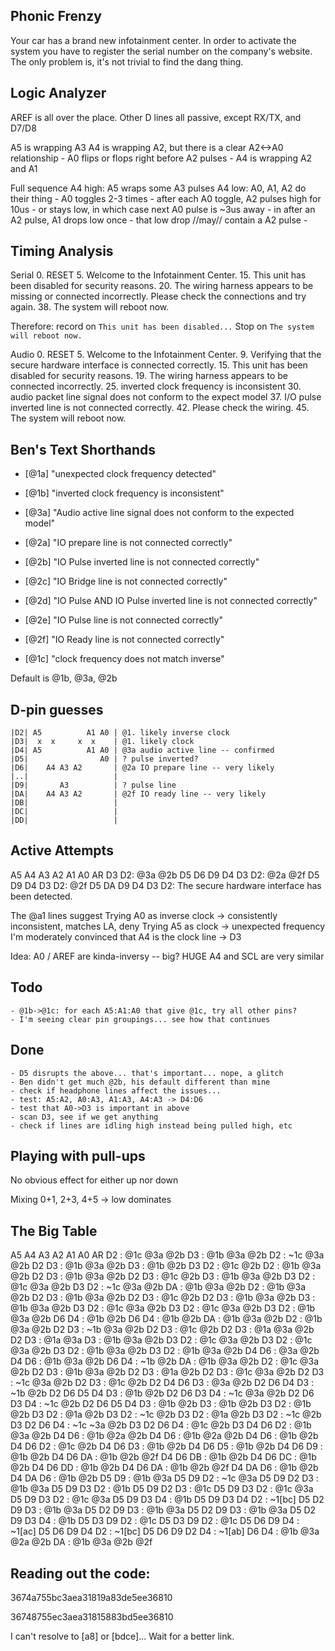 
## Phonic Frenzy
Your car has a brand new infotainment center. In order to activate the system you have to register the serial number on the company's website. The only problem is, it's not trivial to find the dang thing.

## Logic Analyzer
AREF is all over the place.
Other D lines all passive, except RX/TX, and D7/D8

A5 is wrapping A3
A4 is wrapping A2, but there is a clear A2<->A0 relationship
	- A0 flips or flops right before A2 pulses
	- A4 is wrapping A2 and A1

Full sequence
	A4 high: A5 wraps some A3 pulses
	A4 low: A0, A1, A2 do their thing
		- A0 toggles 2-3 times
		- after each A0 toggle, A2 pulses high for 10us
			- or stays low, in which case next A0 pulse is ~3us away
		- in after an A2 pulse, A1 drops low once
		- that low drop //may// contain a A2 pulse
		-

## Timing Analysis
Serial
	0. RESET
	5. Welcome to the Infotainment Center.
	15. This unit has been disabled for security reasons.
	20. The wiring harness appears to be missing or connected incorrectly. Please check the connections and try again.
	38. The system will reboot now.

Therefore: record on `This unit has been disabled...`
Stop on `The system will reboot now.`

Audio
	0. RESET
	5. Welcome to the Infotainment Center.
	9. Verifying that the secure hardware interface is connected correctly.
	15. This unit has been disabled for security reasons.
	19. The wiring harness appears to be connected incorrectly.
	25. inverted clock frequency is inconsistent
	30. audio packet line signal does not conform to the expect model
	37. I/O pulse inverted line is not connected correctly.
	42. Please check the wiring.
	45. The system will reboot now.

## Ben's Text Shorthands
* [@1a] "unexpected clock frequency detected"
* [@1b] "inverted clock frequency is inconsistent"

* [@3a] "Audio active line signal does not conform to the expected model"

* [@2a] "IO prepare line is not connected correctly"
* [@2b] "IO Pulse inverted line is not connected correctly"
* [@2c] "IO Bridge line is not connected correctly"
* [@2d] "IO Pulse AND IO Pulse inverted line is not connected correctly"
* [@2e] "IO Pulse line is not connected correctly"
* [@2f] "IO Ready line is not connected correctly"

* [@1c] "clock frequency does not match inverse"

Default is @1b, @3a, @2b

## D-pin guesses
	|D2| A5          A1 A0 | @1. likely inverse clock
	|D3|  x  x     x  x    | @1. likely clock
	|D4| A5          A1 A0 | @3a audio active line -- confirmed
	|D5|                A0 | ? pulse inverted?
	|D6|    A4 A3 A2       | @2a IO prepare line -- very likely
	|..|                   |
	|D9|       A3          | ? pulse line
	|DA|    A4 A3 A2       | @2f IO ready line -- very likely
	|DB|                   |
	|DC|                   |
	|DD|                   |

## Active Attempts
A5 A4 A3 A2 A1 A0 AR
               D3 D2:         @3a     @2b
D5 D6 D9    D4 D3 D2:             @2a     @2f
D5    D9    D4 D3 D2:                     @2f
D5 DA D9    D4 D3 D2: The secure hardware interface has been detected.

The @a1 lines suggest 
Trying A0 as inverse clock -> consistently inconsistent, matches LA, deny
Trying A5 as clock -> unexpected frequency
I'm moderately convinced that A4 is the clock line -> D3

Idea:
	A0 / AREF are kinda-inversy -- big? HUGE
	A4 and SCL are very similar

## Todo
	- @1b->@1c: for each A5:A1:A0 that give @1c, try all other pins?
	- I'm seeing clear pin groupings... see how that continues

## Done
	- D5 disrupts the above... that's important... nope, a glitch
	- Ben didn't get much @2b, his default different than mine
	- check if headphone lines affect the issues...
	- test: A5:A2, A0:A3, A1:A3, A4:A3 -> D4:D6
	- test that A0->D3 is important in above
	- scan D3, see if we get anything
	- check if lines are idling high instead being pulled high, etc

## Playing with pull-ups
No obvious effect for either up nor down

Mixing 0+1, 2+3, 4+5 -> low dominates


## The Big Table
A5 A4 A3 A2 A1 A0 AR
               D2   :     @1c @3a     @2b
               D3   : @1b     @3a     @2b
            D2      :     ~1c @3a     @2b
            D2 D3   : @1b     @3a     @2b
            D3      : @1b             @2b
            D3 D2   :     @1c         @2b
         D2         : @1b     @3a     @2b
         D2    D3   : @1b     @3a     @2b
         D2 D3      :     @1c         @2b
         D3         : @1b     @3a     @2b
         D3    D2   :     @1c @3a     @2b
         D3 D2      :     ~1c @3a     @2b
         DA         : @1b     @3a     @2b
      D2            : @1b     @3a     @2b
      D2       D3   : @1b     @3a     @2b
      D2    D3      :     @1c         @2b
      D2 D3         : @1b     @3a     @2b
      D3            : @1b     @3a     @2b
      D3       D2   :     @1c @3a     @2b
      D3    D2      :     @1c @3a     @2b
      D3 D2         : @1b     @3a     @2b
      D6       D4   : @1b             @2b
      D6    D4      : @1b             @2b
      DA            : @1b     @3a     @2b
   D2               : @1b     @3a     @2b
   D2          D3   : ~1b     @3a     @2b
   D2       D3      :     @1c         @2b
   D2    D3         :   @1a   @3a     @2b
   D2 D3            :   @1a   @3a
   D3               : @1b     @3a     @2b
   D3          D2   :     @1c @3a     @2b
   D3       D2      :     @1c @3a     @2b
   D3    D2         : @1b     @3a     @2b
   D3 D2            : @1b     @3a     @2b
   D4    D6         :         @3a     @2b
   D4 D6            : @1b     @3a     @2b
   D6       D4      : ~1b             @2b
   DA               : @1b     @3a     @2b
D2                  :     @1c @3a     @2b
D2             D3   : @1b     @3a     @2b
D2          D3      :   @1a           @2b
D2       D3         :     @1c @3a     @2b
D2    D3            :     ~1c @3a     @2b
D2 D3               :     @1c         @2b
D2 D4    D6    D3   :         @3a     @2b
D2 D6       D4 D3   : ~1b             @2b
D2 D6    D5 D4 D3   : @1b             @2b
D2 D6 D3       D4   :     ~1c @3a     @2b
D2 D6 D3    D4      :     ~1c         @2b
D2 D6 D5    D4 D3   : @1b             @2b
D3                  : @1b             @2b
D3             D2   : @1b             @2b
D3          D2      :   @1a           @2b
D3       D2         :     ~1c         @2b
D3    D2            :   @1a           @2b
D3 D2               :     ~1c         @2b
D3 D2 D6       D4   :     ~1c ~3a     @2b
D3 D2 D6    D4      :     @1c         @2b
D3 D4    D6    D2   : @1b     @3a     @2b
D4             D6   : @1b         @2a @2b
D4          D6      : @1b         @2a @2b
D4       D6         : @1b             @2b
D4       D6    D2   :     @1c         @2b
D4       D6    D3   : @1b             @2b
D4       D6    D5   : @1b             @2b
D4       D6    D9   : @1b             @2b
D4       D6    DA   : @1b             @2b @2f
D4       D6    DB   : @1b             @2b
D4       D6    DC   : @1b             @2b
D4       D6    DD   : @1b             @2b
D4       D6 DA      : @1b             @2b @2f
D4    DA D6         : @1b             @2b
D4 DA    D6         : @1b             @2b
D5    D9            : @1b     @3a
D5    D9    D2      :     ~1c @3a
D5    D9    D2 D3   : @1b     @3a
D5    D9    D3 D2   : @1b
D5    D9 D2 D3      :     @1c
D5    D9 D3    D2   :     @1c @3a
D5    D9 D3 D2      :     @1c @3a
D5    D9 D3 D4      : @1b
D5    D9 D3 D4 D2   :  ~1[bc]
D5 D2 D9       D3   : @1b     @3a
D5 D2 D9    D3      : @1b     @3a
D5 D2 D9 D3         : @1b     @3a
D5 D2 D9 D3 D4      : @1b
D5 D3 D9       D2   :     @1c
D5 D3 D9    D2      :     @1c
D5 D6 D9    D4      :  ~1[ac]
D5 D6 D9    D4 D2   : ~1[bc]
D5 D6 D9 D2 D4      : ~1[ab]
D6 D4               : @1b     @3a @2a @2b
DA                  : @1b     @3a     @2b @2f

## Reading out the code:

3674a755bc3aea31819a83de5ee36810

36748755ec3aea31815883bd5ee36810

I can't resolve to [a8] or [bdce]...
Wait for a better link.
